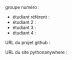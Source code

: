 
    

groupe numéro :

* étudiant référent :
* étudiant 2 :
* étudiant 3 :
* étudiant 4 :

URL du projet github :

URL du site pythonanywhere :





